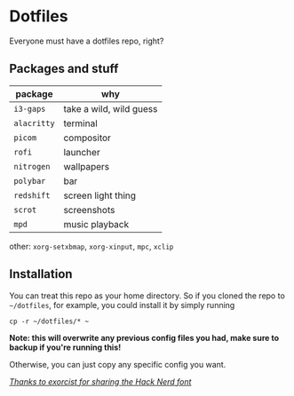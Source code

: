 # Dotfiles
Everyone must have a dotfiles repo, right?

## Packages and stuff

package | why
-|-
`i3-gaps`|take a wild, wild guess
`alacritty`|terminal
`picom`|compositor
`rofi`|launcher
`nitrogen`|wallpapers
`polybar`|bar
`redshift`|screen light thing
`scrot`|screenshots
`mpd`|music playback

other: `xorg-setxbmap`, `xorg-xinput`, `mpc`, `xclip`

## Installation

You can treat this repo as your home directory. So if you cloned the repo to `~/dotfiles`, for example, you could install it by simply running

```
cp -r ~/dotfiles/* ~
```

**Note: this will overwrite any previous config files you had, make sure to backup if you're running this!**

Otherwise, you can just copy any specific config you want.

*[Thanks to exorcist for sharing the Hack Nerd font](https://gitlab.com/exo-git/fonts/-/tree/master/hack-fonts)*
